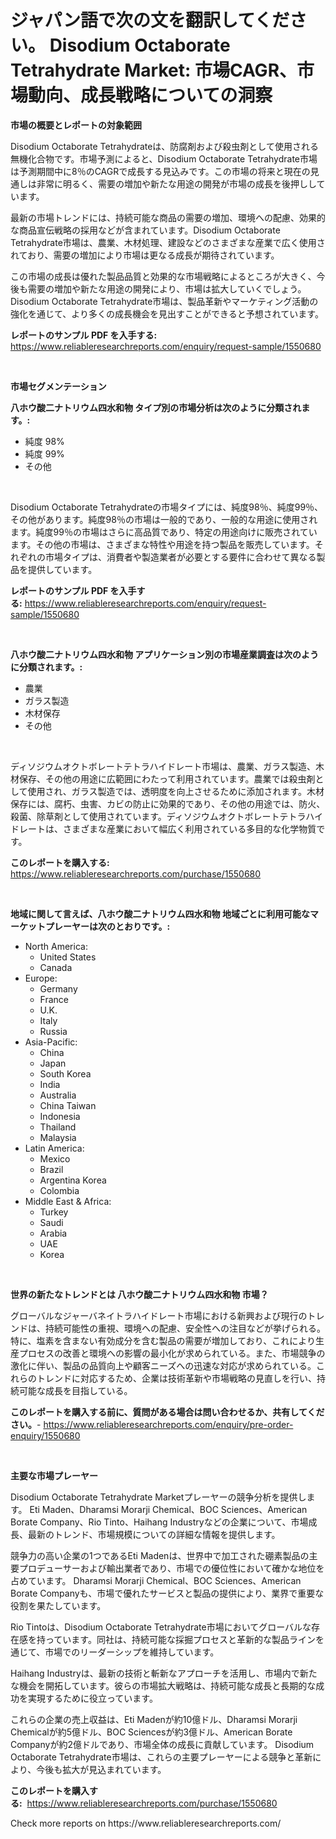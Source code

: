<p><h1>ジャパン語で次の文を翻訳してください。 Disodium Octaborate Tetrahydrate Market: 市場CAGR、市場動向、成長戦略についての洞察</h1></p><p><strong>市場の概要とレポートの対象範囲</strong></p>
<p><p>Disodium Octaborate Tetrahydrateは、防腐剤および殺虫剤として使用される無機化合物です。市場予測によると、Disodium Octaborate Tetrahydrate市場は予測期間中に8％のCAGRで成長する見込みです。この市場の将来と現在の見通しは非常に明るく、需要の増加や新たな用途の開発が市場の成長を後押ししています。</p><p>最新の市場トレンドには、持続可能な商品の需要の増加、環境への配慮、効果的な商品宣伝戦略の採用などが含まれています。Disodium Octaborate Tetrahydrate市場は、農業、木材処理、建設などのさまざまな産業で広く使用されており、需要の増加により市場は更なる成長が期待されています。</p><p>この市場の成長は優れた製品品質と効果的な市場戦略によるところが大きく、今後も需要の増加や新たな用途の開発により、市場は拡大していくでしょう。Disodium Octaborate Tetrahydrate市場は、製品革新やマーケティング活動の強化を通じて、より多くの成長機会を見出すことができると予想されています。</p></p>
<p><strong>レポートのサンプル PDF を入手する:</strong> <a href="https://www.reliableresearchreports.com/enquiry/request-sample/1550680">https://www.reliableresearchreports.com/enquiry/request-sample/1550680</a></p>
<p>&nbsp;</p>
<p><strong>市場セグメンテーション</strong></p>
<p><strong>八ホウ酸二ナトリウム四水和物 タイプ別の市場分析は次のように分類されます。:</strong></p>
<p><ul><li>純度 98%</li><li>純度 99%</li><li>その他</li></ul></p>
<p>&nbsp;</p>
<p><p>Disodium Octaborate Tetrahydrateの市場タイプには、純度98％、純度99％、その他があります。純度98％の市場は一般的であり、一般的な用途に使用されます。純度99％の市場はさらに高品質であり、特定の用途向けに販売されています。その他の市場は、さまざまな特性や用途を持つ製品を販売しています。それぞれの市場タイプは、消費者や製造業者が必要とする要件に合わせて異なる製品を提供しています。</p></p>
<p><strong>レポートのサンプル PDF を入手する:</strong>&nbsp;<a href="https://www.reliableresearchreports.com/enquiry/request-sample/1550680">https://www.reliableresearchreports.com/enquiry/request-sample/1550680</a></p>
<p>&nbsp;</p>
<p><strong> 八ホウ酸二ナトリウム四水和物 アプリケーション別の市場産業調査は次のように分類されます。:</strong></p>
<p><ul><li>農業</li><li>ガラス製造</li><li>木材保存</li><li>その他</li></ul></p>
<p>&nbsp;</p>
<p><p>ディソジウムオクトボレートテトラハイドレート市場は、農業、ガラス製造、木材保存、その他の用途に広範囲にわたって利用されています。農業では殺虫剤として使用され、ガラス製造では、透明度を向上させるために添加されます。木材保存には、腐朽、虫害、カビの防止に効果的であり、その他の用途では、防火、殺菌、除草剤として使用されています。ディソジウムオクトボレートテトラハイドレートは、さまざまな産業において幅広く利用されている多目的な化学物質です。</p></p>
<p><strong>このレポートを購入する:</strong>&nbsp; <a href="https://www.reliableresearchreports.com/purchase/1550680">https://www.reliableresearchreports.com/purchase/1550680</a></p>
<p>&nbsp;</p>
<p><strong>地域に関して言えば、八ホウ酸二ナトリウム四水和物 地域ごとに利用可能なマーケットプレーヤーは次のとおりです。:</strong></p>
<p><ul>
    <li>
        North America:
        <ul>
            <li>United States</li>
            <li>Canada</li>
        </ul>
    </li>
    <li>
        Europe:
        <ul>
            <li>Germany</li>
            <li>France</li>
            <li>U.K.</li>
            <li>Italy</li>
            <li>Russia</li>
        </ul>
    </li>
    <li>
        Asia-Pacific:
        <ul>
            <li>China</li>
            <li>Japan</li>
            <li>South Korea</li>
            <li>India</li>
            <li>Australia</li>
            <li>China Taiwan</li>
            <li>Indonesia</li>
            <li>Thailand</li>
            <li>Malaysia</li>
        </ul>
    </li>
    <li>
        Latin America:
        <ul>
            <li>Mexico</li>
            <li>Brazil</li>
            <li>Argentina Korea</li>
            <li>Colombia</li>
        </ul>
    </li>
    <li>
        Middle East & Africa:
        <ul>
            <li>Turkey</li>
            <li>Saudi</li>
            <li>Arabia</li>
            <li>UAE</li>
            <li>Korea</li>
        </ul>
    </li>
    </ul></p>
<p>&nbsp;</p>
<p><strong>世界の新たなトレンドとは 八ホウ酸二ナトリウム四水和物 市場？</strong></p>
<p><p>グローバルなジャーバネイトラハイドレート市場における新興および現行のトレンドは、持続可能性の重視、環境への配慮、安全性への注目などが挙げられる。特に、塩素を含まない有効成分を含む製品の需要が増加しており、これにより生産プロセスの改善と環境への影響の最小化が求められている。また、市場競争の激化に伴い、製品の品質向上や顧客ニーズへの迅速な対応が求められている。これらのトレンドに対応するため、企業は技術革新や市場戦略の見直しを行い、持続可能な成長を目指している。</p></p>
<p><strong>このレポートを購入する前に、質問がある場合は問い合わせるか、共有してください。</strong>- <a href="https://www.reliableresearchreports.com/enquiry/pre-order-enquiry/1550680">https://www.reliableresearchreports.com/enquiry/pre-order-enquiry/1550680</a></p>
<p>&nbsp;</p>
<p><strong>主要な市場プレーヤー</strong></p>
<p><p>Disodium Octaborate Tetrahydrate Marketプレーヤーの競争分析を提供します。 Eti Maden、Dharamsi Morarji Chemical、BOC Sciences、American Borate Company、Rio Tinto、Haihang Industryなどの企業について、市場成長、最新のトレンド、市場規模についての詳細な情報を提供します。 </p><p>競争力の高い企業の1つであるEti Madenは、世界中で加工された硼素製品の主要プロデューサーおよび輸出業者であり、市場での優位性において確かな地位を占めています。 Dharamsi Morarji Chemical、BOC Sciences、American Borate Companyも、市場で優れたサービスと製品の提供により、業界で重要な役割を果たしています。 </p><p>Rio Tintoは、Disodium Octaborate Tetrahydrate市場においてグローバルな存在感を持っています。同社は、持続可能な採掘プロセスと革新的な製品ラインを通じて、市場でのリーダーシップを維持しています。 </p><p>Haihang Industryは、最新の技術と斬新なアプローチを活用し、市場内で新たな機会を開拓しています。彼らの市場拡大戦略は、持続可能な成長と長期的な成功を実現するために役立っています。 </p><p>これらの企業の売上収益は、Eti Madenが約10億ドル、Dharamsi Morarji Chemicalが約5億ドル、BOC Sciencesが約3億ドル、American Borate Companyが約2億ドルであり、市場全体の成長に貢献しています。 Disodium Octaborate Tetrahydrate市場は、これらの主要プレーヤーによる競争と革新により、今後も拡大が見込まれています。</p></p>
<p><strong>このレポートを購入する:</strong>&nbsp;&nbsp;<a href="https://www.reliableresearchreports.com/purchase/1550680">https://www.reliableresearchreports.com/purchase/1550680</a></p>
<p>Check more reports on https://www.reliableresearchreports.com/</p>